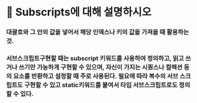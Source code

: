 # 🐥 Subscripts에 대해 설명하시오



### 대괄호와 그 안의 값을 넣어서 해당 인덱스나 키의 값을 가져올 때 활용하는 것.

### 서브스크립트구현할 때는 subscript 키워드를 사용하여 정의하고, 읽고 쓰거나 쓰기만 가능하게 구현할 수 있으며, 자신이 가지는 시퀀스나 컬렉션 등의 요소를 반환하고 설정할 때 주로 사용된다.  필요에 따라 복수의 서브 스크립트도 구현할 수 있고 static키워드를 붙여서 타입 서브스크립트로도 정의할 수 있다.